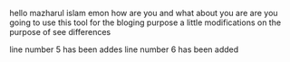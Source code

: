 hello mazharul islam emon how are you and what about you are 
are you going to use this tool for the bloging purpose
a little modifications on the purpose of see differences

line number 5 has been addes
line number 6 has been added